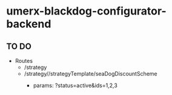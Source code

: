 # umerx-blackdog-configurator-backend

## TO DO

-   Routes
    -   /strategy
    -   /strategy/<strategyId>/strategyTemplate/seaDogDiscountScheme
        -   params: ?status=active&ids=1,2,3
